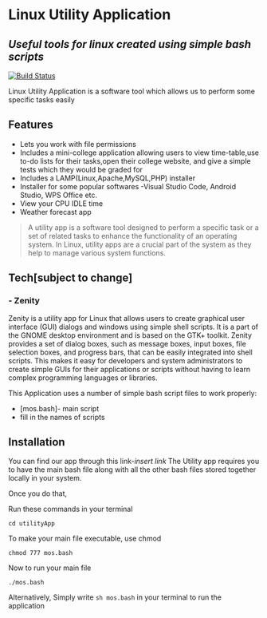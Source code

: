 # Linux Utility Application
## _Useful tools for linux created using simple bash scripts_

[![Build Status](https://travis-ci.org/joemccann/dillinger.svg?branch=master)](https://travis-ci.org/joemccann/dillinger)

Linux Utility Application is a software tool which allows us to perform some specific tasks easily

## Features

- Lets you work with file permissions
- Includes a mini-college application allowing users to view time-table,use to-do lists for their tasks,open their college website, and give a simple tests which they would be graded for
- Includes a LAMP(Linux,Apache,MySQL,PHP) installer
- Installer for some popular softwares -Visual Studio Code, Android Studio, WPS Office etc.
- View your CPU IDLE time
- Weather forecast app

>A utility app is a software tool designed to perform a specific task or a set of related tasks to enhance the functionality of an operating system. In Linux, utility apps are a crucial part of the system as they help to manage various system functions.

## Tech[subject to change]
### - Zenity
Zenity is a utility app for Linux that allows users to create graphical user interface (GUI) dialogs and windows using simple shell scripts. It is a part of the GNOME desktop environment and is based on the GTK+ toolkit.
Zenity provides a set of dialog boxes, such as message boxes, input boxes, file selection boxes, and progress bars, that can be easily integrated into shell scripts. This makes it easy for developers and system administrators to create simple GUIs for their applications or scripts without having to learn complex programming languages or libraries.



This Application uses a number of simple bash script files to work properly:
 
- [mos.bash]- main script
- fill in the names of scripts


## Installation
You can find our app through this link-*insert link*
The Utility app requires you to have the main bash file along with all the other bash files stored together locally in your system.

Once you do that, 


Run these commands in your terminal

```
cd utilityApp
```
To make your main file executable, use chmod
```
chmod 777 mos.bash
```

Now to run your main file
```
./mos.bash
```
Alternatively,
Simply write
```sh mos.bash```
in your terminal to run the application


